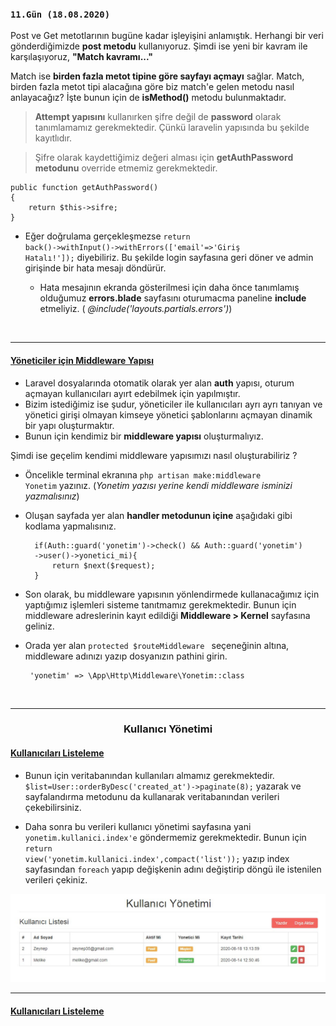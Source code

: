
<h3><code>11.Gün (18.08.2020)</code></h3>

Post ve Get metotlarının bugüne kadar işleyişini anlamıştık. Herhangi bir veri gönderdiğimizde **post metodu** kullanıyoruz. Şimdi ise yeni bir kavram ile karşılaşıyoruz, **"Match kavramı..."**

Match ise **birden fazla metot tipine göre sayfayı açmayı** sağlar. Match, birden fazla metot tipi alacağına göre biz match'e gelen metodu nasıl anlayacağız? İşte bunun için de **isMethod()** metodu bulunmaktadır.

> **Attempt yapısını** kullanırken şifre değil de **password** olarak tanımlamamız gerekmektedir. Çünkü laravelin yapısında bu şekilde kayıtlıdır.

>Şifre olarak kaydettiğimiz değeri alması için **getAuthPassword metodunu** override etmemiz gerekmektedir.

	public function getAuthPassword()
    {
        return $this->sifre;
    }
    
    
 * Eğer doğrulama gerçekleşmezse <code>return back()->withInput()->withErrors(['email'=>'Giriş Hatalı!']);</code> diyebiliriz. Bu şekilde login sayfasına geri döner ve admin girişinde bir hata mesajı döndürür.
 
 	* Hata mesajının ekranda gösterilmesi için daha önce tanımlamış olduğumuz **errors.blade** sayfasını oturumacma paneline **include** etmeliyiz. (           *@include('layouts.partials.errors')*)

</br><hr><h4><ins>Yöneticiler için Middleware Yapısı</ins></h4>

* Laravel dosyalarında otomatik olarak yer alan **auth** yapısı, oturum açmayan kullanıcıları ayırt edebilmek için yapılmıştır.
* Bizim istediğimiz ise şudur, yöneticiler ile kullanıcıları ayrı ayrı tanıyan ve yönetici girişi olmayan kimseye yönetici şablonlarını açmayan dinamik bir yapı oluşturmaktır.
* Bunun için kendimiz bir **middleware yapısı** oluşturmalıyız.

Şimdi ise geçelim kendimi middleware yapısımızı nasıl oluşturabiliriz ?
* Öncelikle terminal ekranına <code>php artisan make:middleware Yonetim</code> yazınız. (*Yonetim yazısı yerine kendi middleware isminizi yazmalısınız*)
* Oluşan sayfada yer alan **handler metodunun içine** aşağıdaki gibi kodlama yapmalısınız.

		if(Auth::guard('yonetim')->check() && Auth::guard('yonetim')
        ->user()->yonetici_mi){
            return $next($request);
        }
 * Son olarak, bu middleware yapısının yönlendirmede kullanacağımız için yaptığımız işlemleri sisteme tanıtmamız gerekmektedir. Bunun için middleware adreslerinin kayıt edildiği **Middleware > Kernel** sayfasına geliniz.
 * Orada yer alan <code>protected $routeMiddleware </code> seçeneğinin altına, middleware adınızı yazıp dosyanızın pathini girin.

		'yonetim' => \App\Http\Middleware\Yonetim::class
        
</br><hr><h3 align="center">Kullanıcı Yönetimi</h3>

<h4><ins>Kullanıcıları Listeleme</ins></h4>

* Bunun için veritabanından kullanıları almamız gerekmektedir. <code>$list=User::orderByDesc('created_at')->paginate(8);</code> yazarak ve sayfalandırma metodunu da kullanarak veritabanından verileri çekebilirsiniz.


* Daha sonra bu verileri kullanıcı yönetimi sayfasına yani <code>yonetim.kullanici.index'e</code> göndermemiz gerekmektedir. Bunun için <code>return view('yonetim.kullanici.index',compact('list'));</code> yazıp index sayfasından <code>foreach</code> yapıp değişkenin adını değiştirip döngü ile istenilen verileri çekiniz.

![Kullanıcı Listeleme](/images/11-kullanici-listesi.jpg)
<hr><h4><ins>Kullanıcıları Listeleme</ins></h4>


